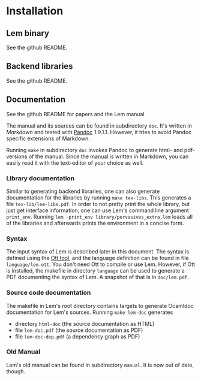 # Installation

## Lem binary

See the github README.

## Backend libraries

See the github README.

## Documentation 

See the github README for papers and the Lem manual

The manual and its sources can be found in subdirectory `doc`. It's written in *Markdown* and tested with
[Pandoc](http://johnmacfarlane.net/pandoc/) 1.9.1.1. However, it tries to avoid Pandoc specific extensions of Markdown.

Running `make` in subdirectory `doc` invokes Pandoc to generate html- and pdf-versions of the manual. Since the manual is written in Markdown, you can easily read it with the text-editor of your choice as well.

### Library documentation
Similar to generating backend libraries, one can also generate documentation for the libraries by running `make tex-libs`. This generates a file `tex-lib/lem-libs.pdf`. In order to not pretty print the whole library, but just get interface information, one can use Lem's command line argument `print_env`. Running `lem -print_env library/pervasives_extra.lem` loads all of the libraries and afterwards prints the environment in a concise form.

### Syntax
The input syntax of Lem is described later in this document. 
The syntax is defined using the [Ott tool](http://www.cl.cam.ac.uk/~pes20/ott/), and the language definition
can be found in file `language/lem.ott`. You don't need Ott to compile or use Lem. However, if Ott is installed, the makefile
in directory `language` can be used to generate a PDF documenting
the syntax of Lem.   A snapshot of that is in `doc/lem.pdf`.

### Source code documentation
The makefile in Lem's root directory contains targets to generate Ocamldoc documentation for Lem's sources. Running `make lem-doc` generates 

 - directory `html-doc` (the source documentation as HTML)
 - file `lem-doc.pdf` (the source documentation as PDF)
 - file `lem-doc-dep.pdf` (a dependency graph as PDF)


### Old Manual
Lem's old manual can be found in subdirectory `manual`. It is
now out of date, though. 


